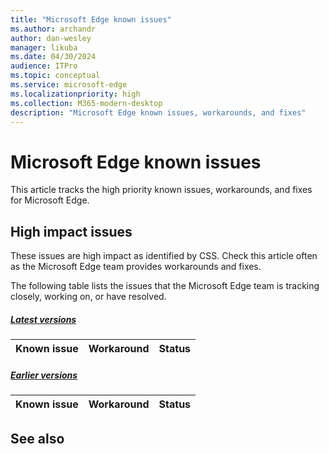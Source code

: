 ```yaml
---
title: "Microsoft Edge known issues"
ms.author: archandr
author: dan-wesley
manager: likuba
ms.date: 04/30/2024
audience: ITPro
ms.topic: conceptual
ms.service: microsoft-edge
ms.localizationpriority: high
ms.collection: M365-modern-desktop
description: "Microsoft Edge known issues, workarounds, and fixes"
---
```


# Microsoft Edge known issues

This article tracks the high priority known issues, workarounds, and fixes for Microsoft Edge.

## High impact issues

These issues are high impact as identified by CSS. Check this article often as the Microsoft Edge team provides workarounds and fixes.

The following table lists the issues that the Microsoft Edge team is tracking closely, working on, or have resolved.

##### [Latest versions](#tab/latest)

| Known issue | Workaround | Status |
| --- | --- | --- |


##### [Earlier versions](#tab/earlier)

| Known issue | Workaround | Status |
| --- | --- | --- |


## See also
